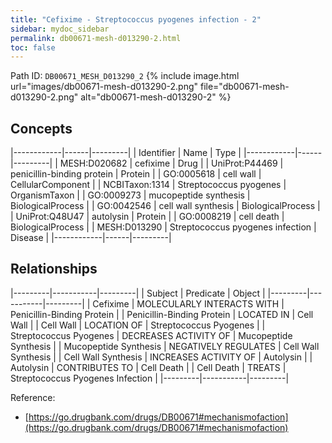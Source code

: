 ```yaml
---
title: "Cefixime - Streptococcus pyogenes infection - 2"
sidebar: mydoc_sidebar
permalink: db00671-mesh-d013290-2.html
toc: false 
---
```



Path ID: `DB00671_MESH_D013290_2`
{% include image.html url="images/db00671-mesh-d013290-2.png" file="db00671-mesh-d013290-2.png" alt="db00671-mesh-d013290-2" %}

## Concepts

|------------|------|---------|
| Identifier | Name | Type    |
|------------|------|---------|
| MESH:D020682 | cefixime | Drug |
| UniProt:P44469 | penicillin-binding protein | Protein |
| GO:0005618 | cell wall | CellularComponent |
| NCBITaxon:1314 | Streptococcus pyogenes | OrganismTaxon |
| GO:0009273 | mucopeptide synthesis | BiologicalProcess |
| GO:0042546 | cell wall synthesis | BiologicalProcess |
| UniProt:Q48U47 | autolysin | Protein |
| GO:0008219 | cell death | BiologicalProcess |
| MESH:D013290 | Streptococcus pyogenes infection | Disease |
|------------|------|---------|

## Relationships

|---------|-----------|---------|
| Subject | Predicate | Object  |
|---------|-----------|---------|
| Cefixime | MOLECULARLY INTERACTS WITH | Penicillin-Binding Protein |
| Penicillin-Binding Protein | LOCATED IN | Cell Wall |
| Cell Wall | LOCATION OF | Streptococcus Pyogenes |
| Streptococcus Pyogenes | DECREASES ACTIVITY OF | Mucopeptide Synthesis |
| Mucopeptide Synthesis | NEGATIVELY REGULATES | Cell Wall Synthesis |
| Cell Wall Synthesis | INCREASES ACTIVITY OF | Autolysin |
| Autolysin | CONTRIBUTES TO | Cell Death |
| Cell Death | TREATS | Streptococcus Pyogenes Infection |
|---------|-----------|---------|

Reference: 
  - [https://go.drugbank.com/drugs/DB00671#mechanismofaction](https://go.drugbank.com/drugs/DB00671#mechanismofaction)
